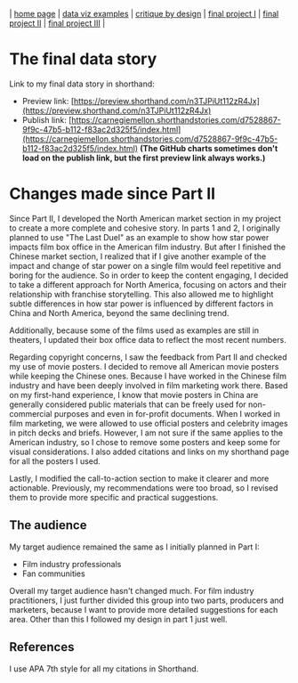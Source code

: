 | [home page](https://cmustudent.github.io/tswd-portfolio-templates/) | [data viz examples](dataviz-examples) | [critique by design](critique-by-design) | [final project I](final-project-part-one) | [final project II](final-project-part-two) | [final project III](final-project-part-three) |

# The final data story
Link to my final data story in shorthand:
- Preview link: [https://preview.shorthand.com/n3TJPiUt112zR4Jx](https://preview.shorthand.com/n3TJPiUt112zR4Jx)
- Publish link: [https://carnegiemellon.shorthandstories.com/d7528867-9f9c-47b5-b112-f83ac2d325f5/index.html](https://carnegiemellon.shorthandstories.com/d7528867-9f9c-47b5-b112-f83ac2d325f5/index.html) **(The GitHub charts sometimes don't load on the publish link, but the first preview link always works.)**

# Changes made since Part II
Since Part II, I developed the North American market section in my project to create a more complete and cohesive story. In parts 1 and 2, I originally planned to use "The Last Duel" as an example to show how star power impacts film box office in the American film industry. But after I finished the Chinese market section, I realized that if I give another example of the impact and change of star power on a single film would feel repetitive and boring for the audience. So in order to keep the content engaging, I decided to take a different approach for North America, focusing on actors and their relationship with franchise storytelling. This also allowed me to highlight subtle differences in how star power is influenced by different factors in China and North America, beyond the same declining trend.

Additionally, because some of the films used as examples are still in theaters, I updated their box office data to reflect the most recent numbers.

Regarding copyright concerns, I saw the feedback from Part II and checked my use of movie posters. I decided to remove all American movie posters while keeping the Chinese ones. Because I have worked in the Chinese film industry and have been deeply involved in film marketing work there. Based on my first-hand experience, I know that movie posters in China are generally considered public materials that can be freely used for non-commercial purposes and even in for-profit documents. When I worked in film marketing, we were allowed to use official posters and celebrity images in pitch decks and briefs. However, I am not sure if the same applies to the American industry, so I chose to remove some posters and keep some for visual considerations. I also added citations and links on my shorthand page for all the posters I used.

Lastly, I modified the call-to-action section to make it clearer and more actionable. Previously, my recommendations were too broad, so I revised them to provide more specific and practical suggestions.

## The audience
My target audience remained the same as I initially planned in Part I:
- Film industry professionals
- Fan communities

Overall my target audience hasn't changed much. For film industry practitioners, I just further divided this group into two parts, producers and marketers, because I want to provide more detailed suggestions for each area. Other than this I followed my design in part 1 just well.

## References
I use APA 7th style for all my citations in Shorthand.
